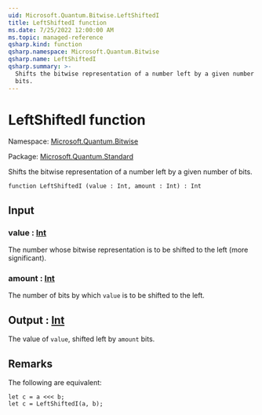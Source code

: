 ```yaml
---
uid: Microsoft.Quantum.Bitwise.LeftShiftedI
title: LeftShiftedI function
ms.date: 7/25/2022 12:00:00 AM
ms.topic: managed-reference
qsharp.kind: function
qsharp.namespace: Microsoft.Quantum.Bitwise
qsharp.name: LeftShiftedI
qsharp.summary: >-
  Shifts the bitwise representation of a number left by a given number of
  bits.
---
```


# LeftShiftedI function

Namespace: [Microsoft.Quantum.Bitwise](xref:Microsoft.Quantum.Bitwise)

Package: [Microsoft.Quantum.Standard](https://nuget.org/packages/Microsoft.Quantum.Standard)


Shifts the bitwise representation of a number left by a given number ofbits.

```qsharp
function LeftShiftedI (value : Int, amount : Int) : Int
```


## Input

### value : [Int](xref:microsoft.quantum.qsharp.valueliterals#int-literals)

The number whose bitwise representation is to be shifted to the left(more significant).


### amount : [Int](xref:microsoft.quantum.qsharp.valueliterals#int-literals)

The number of bits by which `value` is to be shifted to the left.



## Output : [Int](xref:microsoft.quantum.qsharp.valueliterals#int-literals)

The value of `value`, shifted left by `amount` bits.

## Remarks

The following are equivalent:```qsharplet c = a <<< b;let c = LeftShiftedI(a, b);```